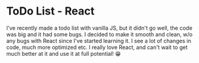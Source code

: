 # ToDo List - React

I've recently made a todo list with vanilla JS, but it didn't go well, the code was big and it had some bugs. I decided to make it smooth and clean, w/o any bugs with React since I've started learning it. I see a lot of changes in code, much more optimized etc. I really love React, and can't wait to get much better at it and use it at full potential! 😁
